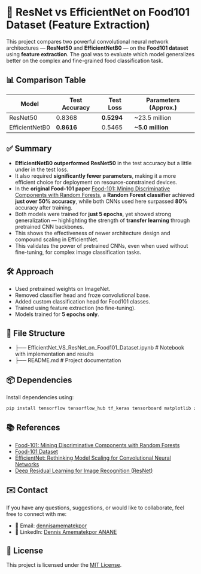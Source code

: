# 🍔 ResNet vs EfficientNet on Food101 Dataset (Feature Extraction)

This project compares two powerful convolutional neural network architectures — **ResNet50** and **EfficientNetB0** — on the **Food101 dataset** using **feature extraction**. The goal was to evaluate which model generalizes better on the complex and fine-grained food classification task.

## 📊 Comparison Table

| Model            | Test Accuracy | Test Loss | Parameters (Approx.) |
|------------------|---------------|-----------|------------------------|
| ResNet50         | 0.8368        |**0.5294** | ~23.5 million          |
| EfficientNetB0   | **0.8616**    |  0.5465   | **~5.0 million**       |

## ✅ Summary

- **EfficientNetB0 outperformed ResNet50** in the test accuracy but a little under in the test loss.
- It also required **significantly fewer parameters**, making it a more efficient choice for deployment on resource-constrained devices.
- In the **original Food-101 paper** [Food-101: Mining Discriminative Components with Random Forests](https://data.vision.ee.ethz.ch/cvl/datasets_extra/food-101/static/bossard_eccv14_food-101.pdf), a **Random Forest classifier** achieved **just over 50% accuracy**, while both CNNs used here surpassed **80%** accuracy after training.
- Both models were trained for **just 5 epochs**, yet showed strong generalization — highlighting the strength of **transfer learning** through pretrained CNN backbones.
- This shows the effectiveness of newer architecture design and compound scaling in EfficientNet.
- This validates the power of pretrained CNNs, even when used without fine-tuning, for complex image classification tasks.

## 🛠️ Approach

- Used pretrained weights on ImageNet.
- Removed classifier head and froze convolutional base.
- Added custom classification head for Food101 classes.
- Trained using feature extraction (no fine-tuning).
- Models trained for **5 epochs only**.


## 📁 File Structure

- ├── EfficientNet_VS_ResNet_on_Food101_Dataset.ipynb # Notebook with implementation and results
- ├── README.md # Project documentation


## 📦 Dependencies

Install dependencies using:

```bash
pip install tensorflow tensorflow_hub tf_keras tensorboard matplotlib zipfile
```

## 📚 References
- [Food-101: Mining Discriminative Components with Random Forests](https://data.vision.ee.ethz.ch/cvl/datasets_extra/food-101/static/bossard_eccv14_food-101.pdf)
- [Food-101 Dataset](https://data.vision.ee.ethz.ch/cvl/datasets_extra/food-101/)
- [EfficientNet: Rethinking Model Scaling for Convolutional Neural Networks](https://arxiv.org/abs/1905.11946)
- [Deep Residual Learning for Image Recognition (ResNet)](https://arxiv.org/abs/1512.03385)

## ✉️ Contact

If you have any questions, suggestions, or would like to collaborate, feel free to connect with me:

- 📧 Email: [dennisamematekpor](mailto:dennisamematekpor@gmail.com)
- 💼 LinkedIn: [Dennis Amematekpor ANANE](https://www.linkedin.com/in/dennisamematekpor/)


## 📝 License

This project is licensed under the [MIT License](LICENSE).

